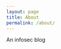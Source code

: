 ```yaml
---
layout: page
title: About
permalink: /about/
---
```

<p>  <div class="manual-content">
     An infosec blog
     </div>
<p>
